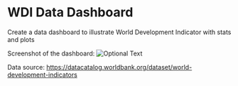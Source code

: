 # WDI Data Dashboard

Create a data dashboard to illustrate World Development Indicator with stats and plots

Screenshot of the dashboard:
![Optional Text](../master/screenshot.png)

Data source:
https://datacatalog.worldbank.org/dataset/world-development-indicators
